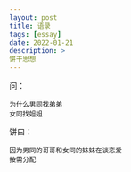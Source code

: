 ```yaml
---
layout: post
title: 语录
tags: [essay]
date: 2022-01-21
description: >
饼干思想
---
```


问：
```
为什么男同找弟弟
女同找姐姐
```

饼曰：
```
因为男同的哥哥和女同的妹妹在谈恋爱
按需分配
```

